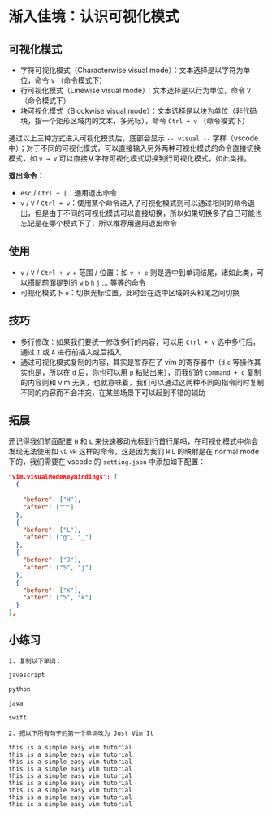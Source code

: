 # 渐入佳境：认识可视化模式
## 可视化模式

  - 字符可视化模式（Characterwise visual mode）：文本选择是以字符为单位，命令 `v` （命令模式下）
  - 行可视化模式（Linewise visual mode）：文本选择是以行为单位，命令 `V` （命令模式下）
  - 块可视化模式（Blockwise visual mode）：文本选择是以块为单位（非代码块，指一个矩形区域内的文本，多光标），命令 `Ctrl + v` （命令模式下）

通过以上三种方式进入可视化模式后，底部会显示 `-- visual --` 字样（vscode中）；对于不同的可视化模式，可以直接输入另外两种可视化模式的命令直接切换模式，如 `v → V` 可以直接从字符可视化模式切换到行可视化模式，如此类推。

  **退出命令：**
  -  `esc` / `Ctrl + [`：通用退出命令
  - `v` / `V` / `Ctrl + v`：使用某个命令进入了可视化模式则可以通过相同的命令退出，但是由于不同的可视化模式可以直接切换，所以如果切换多了自己可能也忘记是在哪个模式下了，所以推荐用通用退出命令

## 使用

  - `v` / `V` / `Ctrl + v` + 范围 / 位置：如 `v + e` 则是选中到单词结尾，诸如此类，可以搭配前面提到的 `w` `b` `h` `j` ... 等等的命令
  - 可视化模式下 `o`：切换光标位置，此时会在选中区域的头和尾之间切换

## 技巧

  - 多行修改：如果我们要统一修改多行的内容，可以用 `Ctrl + v` 选中多行后，通过 `I` 或 `A` 进行前插入或后插入 
  - 通过可视化模式复制的内容，其实是暂存在了 vim 的寄存器中（`d` `c` 等操作其实也是，所以在 `d` 后，你也可以用 `p` 粘贴出来），而我们的 `command + c` 复制的内容则和 vim 无关，也就意味着，我们可以通过这两种不同的指令同时复制不同的内容而不会冲突，在某些场景下可以起到不错的辅助

## 拓展

  还记得我们前面配置 `H` 和 `L` 来快速移动光标到行首行尾吗，在可视化模式中你会发现无法使用如 `vL` `vH` 这样的命令，这是因为我们 `H` `L` 的映射是在 normal mode 下的，我们需要在 vscode 的  `setting.json` 中添加如下配置：

  ```json
  "vim.visualModeKeyBindings": [
    {
        
      "before": ["H"],
      "after": ["^"]
    },
    {
      "before": ["L"],
      "after": ["g", "_"]
    },
    {
      "before": ["J"],
      "after": ["5", "j"]
    },
    {
      "before": ["K"],
      "after": ["5", "k"]
    }
  ],
  ```
## 小练习

```
1. 复制以下单词：

javascript

python

java

swift

2. 把以下所有句子的第一个单词改为 Just Vim It

this is a simple easy vim tutorial
this is a simple easy vim tutorial
this is a simple easy vim tutorial
this is a simple easy vim tutorial
this is a simple easy vim tutorial
this is a simple easy vim tutorial
this is a simple easy vim tutorial
this is a simple easy vim tutorial
this is a simple easy vim tutorial

```